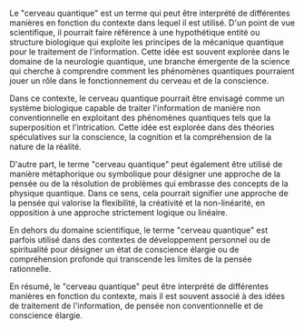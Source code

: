 Le "cerveau quantique" est un terme qui peut être interprété de différentes manières en fonction du contexte dans lequel il est utilisé. D'un point de vue scientifique, il pourrait faire référence à une hypothétique entité ou structure biologique qui exploite les principes de la mécanique quantique pour le traitement de l'information. Cette idée est souvent explorée dans le domaine de la neurologie quantique, une branche émergente de la science qui cherche à comprendre comment les phénomènes quantiques pourraient jouer un rôle dans le fonctionnement du cerveau et de la conscience.

Dans ce contexte, le cerveau quantique pourrait être envisagé comme un système biologique capable de traiter l'information de manière non conventionnelle en exploitant des phénomènes quantiques tels que la superposition et l'intrication. Cette idée est explorée dans des théories spéculatives sur la conscience, la cognition et la compréhension de la nature de la réalité.

D'autre part, le terme "cerveau quantique" peut également être utilisé de manière métaphorique ou symbolique pour désigner une approche de la pensée ou de la résolution de problèmes qui embrasse des concepts de la physique quantique. Dans ce sens, cela pourrait signifier une approche de la pensée qui valorise la flexibilité, la créativité et la non-linéarité, en opposition à une approche strictement logique ou linéaire.

En dehors du domaine scientifique, le terme "cerveau quantique" est parfois utilisé dans des contextes de développement personnel ou de spiritualité pour désigner un état de conscience élargie ou de compréhension profonde qui transcende les limites de la pensée rationnelle.

En résumé, le "cerveau quantique" peut être interprété de différentes manières en fonction du contexte, mais il est souvent associé à des idées de traitement de l'information, de pensée non conventionnelle et de conscience élargie.